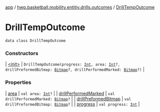 [app](../../index.md) / [hwp.basketball.mobility.entitiy.drills.outcomes](../index.md) / [DrillTempOutcome](.)

# DrillTempOutcome

`data class DrillTempOutcome`

### Constructors

| [&lt;init&gt;](-init-.md) | `DrillTempOutcome(progress: `[`Int`](https://kotlinlang.org/api/latest/jvm/stdlib/kotlin/-int/index.html)`, area: `[`Int`](https://kotlinlang.org/api/latest/jvm/stdlib/kotlin/-int/index.html)`?, drillPreformedBitmap: `[`Bitmap`](https://developer.android.com/reference/android/graphics/Bitmap.html)`?, drillPerformedMarked: `[`Bitmap`](https://developer.android.com/reference/android/graphics/Bitmap.html)`?)` |

### Properties

| [area](area.md) | `val area: `[`Int`](https://kotlinlang.org/api/latest/jvm/stdlib/kotlin/-int/index.html)`?` |
| [drillPerformedMarked](drill-performed-marked.md) | `val drillPerformedMarked: `[`Bitmap`](https://developer.android.com/reference/android/graphics/Bitmap.html)`?` |
| [drillPreformedBitmap](drill-preformed-bitmap.md) | `val drillPreformedBitmap: `[`Bitmap`](https://developer.android.com/reference/android/graphics/Bitmap.html)`?` |
| [progress](progress.md) | `val progress: `[`Int`](https://kotlinlang.org/api/latest/jvm/stdlib/kotlin/-int/index.html) |

